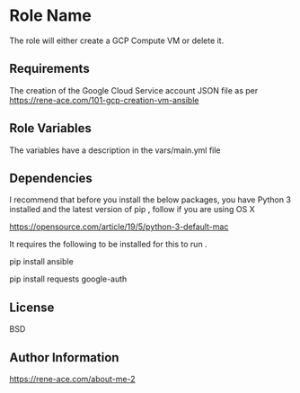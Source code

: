 Role Name
=========

The role will either create a GCP Compute VM or delete it.

Requirements
------------

The creation of the Google Cloud Service account JSON file as per https://rene-ace.com/101-gcp-creation-vm-ansible

Role Variables
--------------

The variables have a description in the vars/main.yml file

Dependencies
------------
I recommend that before you install the below packages, you have Python 3 installed and the latest version of pip , follow if you are using OS X

https://opensource.com/article/19/5/python-3-default-mac

It requires the following to be installed for this to run .

pip install ansible

pip install requests google-auth


License
-------

BSD

Author Information
------------------

https://rene-ace.com/about-me-2
